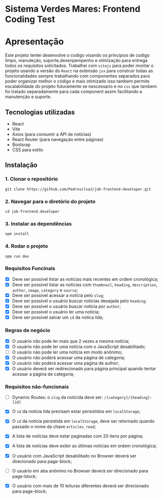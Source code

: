 # Sistema Verdes Mares: Frontend Coding Test

# Apresentação

Este projeto tentei desenvolve o codigo visando os principios de codigo limpo, manuteção, suporte,desenpempenho e otimização para entrega todos os requisitos solicitados.
Trabalhei com `vitejs` para poder montar o projeto usando a versão do `React` na extensão `jsx` para construir todas as funcionalidades sempre trabalhando com componentes separados 
para poder organizar melhor o código e mais otimizado isso tambem permite escalabilidade do projeto futuramente se nescessario e no `css` que tambem foi tratado separadamente para cada component assim facilitando a manutenção e suporte.

## Tecnologias utilizadas

- React
- Vite
- Axios (para consumir a API de notícias)
- React Router (para navegação entre páginas)
- Bootsrap
- CSS para estilo



## Instalação

### 1. Clonar o repositório
`git clone https://github.com/PedrosilvaJ/job-frontend-developer.git`

### 2. Navegar para o diretório do projeto                             
`cd job-frontend.developer`

### 3. Instalar as dependências
`npm install` 

### 4. Rodar o projeto
`npm run dev`


### Requisitos Funcinais
- [x] Deve ser possível listar as notícias mais recentes em ordem cronológica;
- [x] Deve ser possível listar as notícias com `thumbnail`, `heading`, `description`, `author`, `image`, `category` e `source`;
- [x] Deve ser possível acessar a notícia pelo `slug`;
- [x] Deve ser possível o usuário buscar notícias desejada pelo `heading`;
- [x] Deve ser possível o usuário buscar notícia por `author`;
- [x] Deve ser possível o usuário ler uma notícia;
- [x] Deve ser possível salvar um `id` da notíca lida;
      
### Regras de negócio
- [x] O usuário não pode ler mais que 2 vezes a mesma notícia;
- [x] O usuário não pode ler uma notícia com o JavaScript desabilitado;
- [ ] O usuário não pode ler uma notícia em modo anônimo;
- [x] O usuário não poderá acessar uma página de categoria;
- [x] O usuário não poderá acessar uma página de author;
- [x] O usuário deverá ser redirecionado para página principal quando tentar acessar a página de categoria;
      
### Requisitos não-funcionais
- [ ] Dynamic Routes: o `slug` da notícida deve ser: `/[category]/[heading]-[id]`
- [x] O `id` da notícia lida precisam estar persistidos em `localStorage`;
- [x] O `id` da notícia persistida em `localStorage`, deve ser retornado quando passado o nome da chave `articles_read`;
- [x] A lista de notícias deve estar paginadas com 20 itens por página;
- [x] A lista de notícias deve exibir as últimas notícias em ordem cronológica;
- [x] O usuário com JavaScript desabilitado no Browser deverá ser direcionado para page-block;
- [ ] O usuário em aba anônimo no Browser deverá ser direcionado para page-block;
- [x] O usuário com mais de 10 leituras diferentes deverá ser direcionado para page-block;

